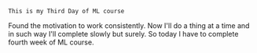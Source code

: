 ``` This is my Third Day of ML course ```


Found the motivation to work consistently. Now I'll do a thing at a time and in such way I'll complete slowly but surely. So today I have to complete fourth week of ML course. 
